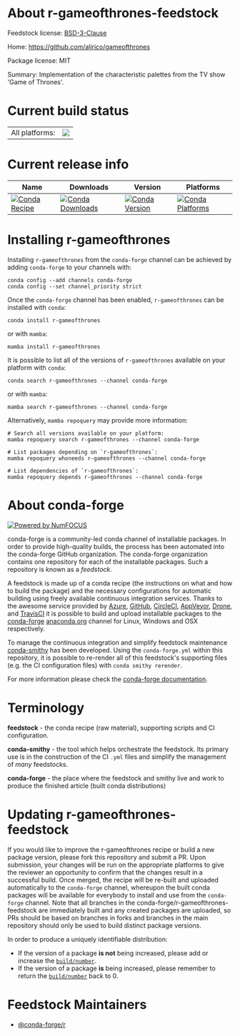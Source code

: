 About r-gameofthrones-feedstock
===============================

Feedstock license: [BSD-3-Clause](https://github.com/conda-forge/r-gameofthrones-feedstock/blob/main/LICENSE.txt)

Home: https://github.com/aljrico/gameofthrones

Package license: MIT

Summary: Implementation of the characteristic palettes from the TV show 'Game of Thrones'.

Current build status
====================


<table><tr><td>All platforms:</td>
    <td>
      <a href="https://dev.azure.com/conda-forge/feedstock-builds/_build/latest?definitionId=6490&branchName=main">
        <img src="https://dev.azure.com/conda-forge/feedstock-builds/_apis/build/status/r-gameofthrones-feedstock?branchName=main">
      </a>
    </td>
  </tr>
</table>

Current release info
====================

| Name | Downloads | Version | Platforms |
| --- | --- | --- | --- |
| [![Conda Recipe](https://img.shields.io/badge/recipe-r--gameofthrones-green.svg)](https://anaconda.org/conda-forge/r-gameofthrones) | [![Conda Downloads](https://img.shields.io/conda/dn/conda-forge/r-gameofthrones.svg)](https://anaconda.org/conda-forge/r-gameofthrones) | [![Conda Version](https://img.shields.io/conda/vn/conda-forge/r-gameofthrones.svg)](https://anaconda.org/conda-forge/r-gameofthrones) | [![Conda Platforms](https://img.shields.io/conda/pn/conda-forge/r-gameofthrones.svg)](https://anaconda.org/conda-forge/r-gameofthrones) |

Installing r-gameofthrones
==========================

Installing `r-gameofthrones` from the `conda-forge` channel can be achieved by adding `conda-forge` to your channels with:

```
conda config --add channels conda-forge
conda config --set channel_priority strict
```

Once the `conda-forge` channel has been enabled, `r-gameofthrones` can be installed with `conda`:

```
conda install r-gameofthrones
```

or with `mamba`:

```
mamba install r-gameofthrones
```

It is possible to list all of the versions of `r-gameofthrones` available on your platform with `conda`:

```
conda search r-gameofthrones --channel conda-forge
```

or with `mamba`:

```
mamba search r-gameofthrones --channel conda-forge
```

Alternatively, `mamba repoquery` may provide more information:

```
# Search all versions available on your platform:
mamba repoquery search r-gameofthrones --channel conda-forge

# List packages depending on `r-gameofthrones`:
mamba repoquery whoneeds r-gameofthrones --channel conda-forge

# List dependencies of `r-gameofthrones`:
mamba repoquery depends r-gameofthrones --channel conda-forge
```


About conda-forge
=================

[![Powered by
NumFOCUS](https://img.shields.io/badge/powered%20by-NumFOCUS-orange.svg?style=flat&colorA=E1523D&colorB=007D8A)](https://numfocus.org)

conda-forge is a community-led conda channel of installable packages.
In order to provide high-quality builds, the process has been automated into the
conda-forge GitHub organization. The conda-forge organization contains one repository
for each of the installable packages. Such a repository is known as a *feedstock*.

A feedstock is made up of a conda recipe (the instructions on what and how to build
the package) and the necessary configurations for automatic building using freely
available continuous integration services. Thanks to the awesome service provided by
[Azure](https://azure.microsoft.com/en-us/services/devops/), [GitHub](https://github.com/),
[CircleCI](https://circleci.com/), [AppVeyor](https://www.appveyor.com/),
[Drone](https://cloud.drone.io/welcome), and [TravisCI](https://travis-ci.com/)
it is possible to build and upload installable packages to the
[conda-forge](https://anaconda.org/conda-forge) [anaconda.org](https://anaconda.org/)
channel for Linux, Windows and OSX respectively.

To manage the continuous integration and simplify feedstock maintenance
[conda-smithy](https://github.com/conda-forge/conda-smithy) has been developed.
Using the ``conda-forge.yml`` within this repository, it is possible to re-render all of
this feedstock's supporting files (e.g. the CI configuration files) with ``conda smithy rerender``.

For more information please check the [conda-forge documentation](https://conda-forge.org/docs/).

Terminology
===========

**feedstock** - the conda recipe (raw material), supporting scripts and CI configuration.

**conda-smithy** - the tool which helps orchestrate the feedstock.
                   Its primary use is in the construction of the CI ``.yml`` files
                   and simplify the management of *many* feedstocks.

**conda-forge** - the place where the feedstock and smithy live and work to
                  produce the finished article (built conda distributions)


Updating r-gameofthrones-feedstock
==================================

If you would like to improve the r-gameofthrones recipe or build a new
package version, please fork this repository and submit a PR. Upon submission,
your changes will be run on the appropriate platforms to give the reviewer an
opportunity to confirm that the changes result in a successful build. Once
merged, the recipe will be re-built and uploaded automatically to the
`conda-forge` channel, whereupon the built conda packages will be available for
everybody to install and use from the `conda-forge` channel.
Note that all branches in the conda-forge/r-gameofthrones-feedstock are
immediately built and any created packages are uploaded, so PRs should be based
on branches in forks and branches in the main repository should only be used to
build distinct package versions.

In order to produce a uniquely identifiable distribution:
 * If the version of a package **is not** being increased, please add or increase
   the [``build/number``](https://docs.conda.io/projects/conda-build/en/latest/resources/define-metadata.html#build-number-and-string).
 * If the version of a package **is** being increased, please remember to return
   the [``build/number``](https://docs.conda.io/projects/conda-build/en/latest/resources/define-metadata.html#build-number-and-string)
   back to 0.

Feedstock Maintainers
=====================

* [@conda-forge/r](https://github.com/orgs/conda-forge/teams/r/)

